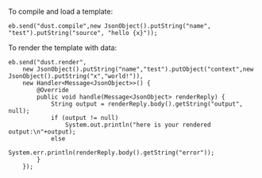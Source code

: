 

To compile and load a template:

	eb.send("dust.compile",new JsonObject().putString("name", "test").putString("source", "hello {x}"));
	
	
To render the template with data:

	eb.send("dust.render",
		new JsonObject().putString("name","test").putObject("context",new JsonObject().putString("x","world!")),
		new Handler<Message<JsonObject>>() {
			@Override
			public void handle(Message<JsonObject> renderReply) {
				String output = renderReply.body().getString("output", null);
				if (output != null)
					System.out.println("here is your rendered output:\n"+output);
				else
					System.err.println(renderReply.body().getString("error"));
			}
		});
	
